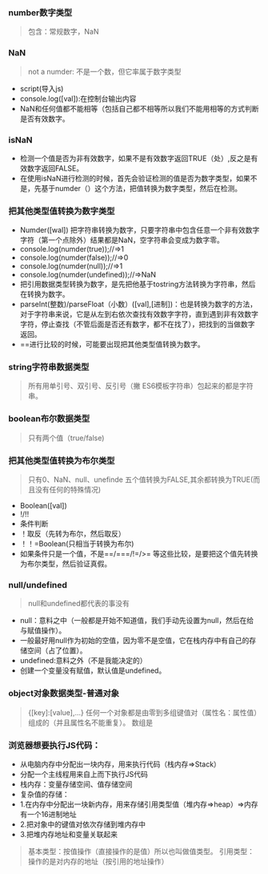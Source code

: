 ### number数字类型
>包含：常规数字，NaN
### NaN
> not a numder: 不是一个数，但它率属于数字类型
- script(导入js)
- console.log([val]):在控制台输出内容
- NaN和任何值都不能相等（包括自己都不相等所以我们不能用相等的方式判断是否有效数字。
### isNaN
- 检测一个值是否为非有效数字，如果不是有效数字返回TRUE（处）,反之是有效数字返回FALSE。
- 在使用isNaN进行检测的时候，首先会验证检测的值是否为数字类型，如果不是，先基于numder（）这个方法，把值转换为数字类型，然后在检测。
### 把其他类型值转换为数字类型
- Numder([wal])
把字符串转换为数字，只要字符串中包含任意一个非有效数字字符（第一个点除外）结果都是NaN，空字符串会变成为数字零。
- console.log(numder(true));//=>1
- console.log(numder(false));//=>0
- console.log(numder(null));//=>1
- console.log(numder(undefined));//=>NaN
- 把引用数据类型转换为数字，是先把他基于tostring方法转换为字符串，然后在转换为数字。
- parseInt(整数)/parseFloat（小数）([val],[进制])：也是转换为数字的方法，对于字符串来说，它是从左到右依次查找有效数字字符，直到遇到非有效数字字符，停止查找（不管后面是否还有数字，都不在找了），把找到的当做数字返回。
- ==进行比较的时候，可能要出现把其他类型值转换为数字。
### string字符串数据类型
> 所有用单引号、双引号、反引号（撇 ES6模板字符串）包起来的都是字符串。
### boolean布尔数据类型
> 只有两个值（true/false)
### 把其他类型值转换为布尔类型
> 只有0、NaN、null、unefinde 五个值转换为FALSE,其余都转换为TRUE(而且没有任何的特殊情况)
- Boolean([val])
- !/!!
- 条件判断
- ！取反（先转为布尔，然后取反）
- ！！=Boolean(只相当于转换为布尔)
- 如果条件只是一个值，不是==/===/!=/>= 等这些比较，是要把这个值先转换为布尔类型，然后验证真假。
### null/undefined
> null和undefined都代表的事没有
- null：意料之中（一般都是开始不知道值，我们手动先设置为null，然后在给与赋值操作）。
- 一般最好用null作为初始的空值，因为零不是空值，它在栈内存中有自己的存储空间（占了位置）。
- undefined:意料之外（不是我能决定的）
- 创建一个变量没有赋值，默认值是undefined。
### object对象数据类型-普通对象
>{[key]:[value],...} 任何一个对象都是由零到多组键值对（属性名：属性值）组成的（并且属性名不能重复）。
> 数组是
### 浏览器想要执行JS代码：
- 从电脑内存中分配出一块内存，用来执行代码（栈内存=>Stack）
- 分配一个主线程用来自上而下执行JS代码
- 栈内存：变量存储空间、值存储空间 
- 复杂值的存储：
- 1.在内存中分配出一块新内存，用来存储引用类型值（堆内存=>heap）=>内存有一个16进制地址
- 2.把对象中的键值对依次存储到堆内存中
- 3.把堆内存地址和变量关联起来
> 基本类型：按值操作（直接操作的是值）所以也叫做值类型。
> 引用类型：操作的是对内存的地址（按引用的地址操作） 